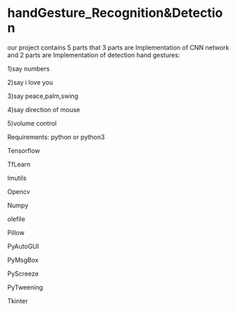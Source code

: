 # handGesture_Recognition&Detection
our project contains 5 parts that 3 parts are Implementation of CNN network and 2 parts are Implementation of detection hand gestures:

1)say numbers

2)say i love you

3)say peace,palm,swing

4)say direction of mouse

5)volume control


Requirements:
python or python3 

Tensorflow

TfLearn

Imutils

Opencv

Numpy

olefile

Pillow

PyAutoGUI

PyMsgBox

PyScreeze

PyTweening

Tkinter


